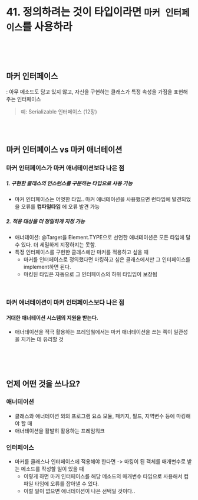 # 41. 정의하려는 것이 타입이라면 `마커 인터페이스`를 사용하라

<br><br><br>



## 마커 인터페이스
: 아무 메소드도 담고 있지 않고, 자신을 구현하는 클래스가 특정 속성을 가짐을 표현해주는 인터페이스

> 예: Serializable 인터페이스 (12장)


<br><br>



## 마커 인터페이스 vs 마커 애너테이션

### 마커 인터페이스가 마커 애너테이션보다 나은 점

##### 1. 구현한 클래스의 인스턴스를 구분하는 타입으로 사용 가능
* 마커 인터페이스는 어엿한 타입.. 마커 애너테이션을 사용했으면 런타임에 발견되었을 오류를 **컴파일타임** 에 오류 발견 가능

##### 2. 적용 대상을 더 정밀하게 지정 가능
* 애너테이션: @Target을 Element.TYPE으로 선언한 애너테이션은 모든 타입에 달 수 있다. 더 세밀하게 지정하지는 못함.
* 특정 인터페이스를 구현한 클래스에만 마커를 적용하고 싶을 때
  - 마커를 인터페이스로 정의했다면 마킹하고 싶은 클래스에서만 그 인터페이스를 implement하면 된다.
  - 마킹된 타입은 자동으로 그 인터페이스의 하위 타입임이 보장됨
  
<br>

### 마커 애너테이션이 마커 인터페이스보다 나은 점

#### 거대한 애너테이션 시스템의 지원을 받는다.
* 애너테이션을 적극 활용하는 프레임웤에서는 마커 애너테이션을 쓰는 쪽이 일관성을 지키는 데 유리할 것




<br><br><br>

## 언제 어떤 것을 쓰나요?

### 애너테이션
* 클래스와 애너테이션 외의 프로그램 요소 모듈, 패키지, 필드, 지역변수 등에 마킹해야 할 때
* 애너테이션을 활발히 활용하는 프레임워크

### 인터페이스
* 마커를 클래스나 인터페이스에 적용해야 한다면 -> 마킹이 된 객체를 매개변수로 받는 메소드를 작성할 일이 있을 때
  - 이렇게 하면 마커 인터페이스를 해당 메소드의 매개변수 타입으로 사용해서 컴파일 타임에 오류를 잡아낼 수 있다.
  - 이럴 일이 없으면 애너테이션이 나은 선택일 것이다..





